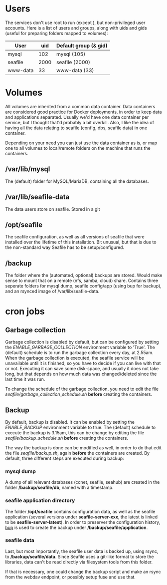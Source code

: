 # Users

The services don't use root to run (except ), but non-privileged user accounts. Here is a list of users and groups, along with uids and gids (useful for preparing folders mapped to volumes):

| User     | uid  |Default group (& gid) | 
|----------|------|----------------------|
| mysql    | 102  | mysql (105)          | 
| seafile  | 2000 | seafile (2000)       |
| www-data | 33   | www-data (33)        |


# Volumes

All volumes are inherited from a common data container. Data containers are considered good practice for Docker deployments, in order to keep data and applications separated. Usually we'd have one data container per service, but I thought that'd probably a bit overkill. Also, I like the idea of having all the data relating to seafile (config, dbs, seafile data) in one container.

Depending on your need you can just use the data container as is, or map one to all volumes to local/remote folders on the machine that runs the containers. 

## /var/lib/mysql

The (default) folder for MySQL/MariaDB, containing all the databases.

## /var/lib/seafile-data

The data users store on seafile. Stored in a git

## /opt/seafile

The seafile configuration, as well as all versions of seafile that were installed over the lifetime of this installation. Bit unusual, but that is due to the non-standard way Seafile has to be setup/configured.

## /backup

The folder where the (automated, optional) backups are stored. Would make sense to mount that on a remote (nfs, samba, cloud) share. Contains three seperate folders for mysql dump, seafile config/app (using bup for backup), and an rsynced image of /var/lib/seafile-data.

# cron jobs

## Garbage collection

Garbage collection is disabled by default, but can be configured by setting the *ENABLE_GARBAGE_COLLECTION* environment variable to 'True'.
The (default) schedule is to run the garbage collection every day, at 2.55am. When the garbage collection is executed, the seafile service will be unavailable until it is finished, so you have to decide if you can live with that or not. Executing it can save some disk-space, and usually it does not take long, but that depends on how much data was changed/deleted since the last time it was run.

To change the schedule of the garbage collection, you need to edit the file *seafile/garbage_collection_schedule.sh* **before** creating the containers.

## Backup

By default, backup is disabled. It can be enabled by setting the *ENABLE_BACKUP* environment variable to true. The (default) schedule to execute the backup is 3.15am, this can be change by editing the file *seafile/backup_schedule.sh* **before** creating the containers.

The way the backup is done can be modified as well, in order to do that edit the file *seafile/backup.sh*, again **before** the containers are created. By default, three different steps are executed during backup:

### mysql dump

A dump of all relevant databases (ccnet, seafile, seahub) are created in the folder **/backup/seafile/db**, named with a timestamp.

### seafile application directory

The folder **/opt/seafile** contains configuration data, as well as the seafile application (several versions under **seafile-server-xxx**, the latest is linked to be **seafile-server-latest**). In order to preserver the configuration history, [bup](https://github.com/bup/bup) is used to create the backup under **/backup/seafile/application**.

### seafile data

Last, but most importantly, the seafile user data is backed up, using rsync, to **/backup/seafile/data**. Since Seafile uses a git-like format to store the libraries, data can't be read directly via filesystem tools from this folder.

If that is necessary, one could change the backup script and make an rsync from the webdav endpoint, or possibly setup fuse and use that.
